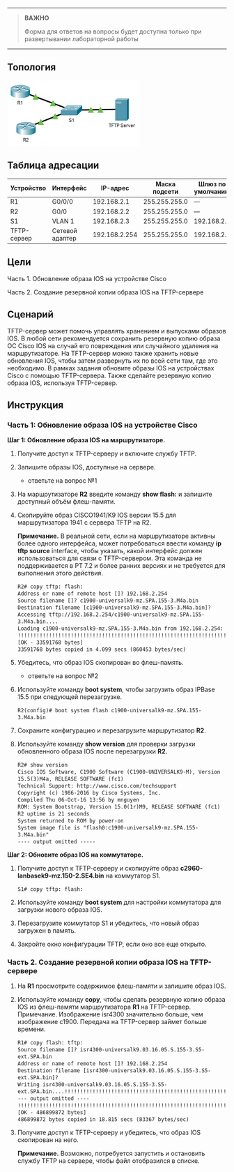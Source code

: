 
---

> **ВАЖНО**
> 
> Форма для ответов на вопросы будет доступна только при развертывании лабораторной работы 

---

## Топология

![](./assets/topology.png)

## Таблица адресации

| Устройство  | Интерфейс       | IP-адрес      | Маска подсети | Шлюз по умолчанию |
|-------------|-----------------|---------------|---------------|-------------------|
| R1          | G0/0/0          | 192.168.2.1   | 255.255.255.0 | —                 |
| R2          | G0/0            | 192.168.2.2   | 255.255.255.0 | —                 |
| S1          | VLAN 1          | 192.168.2.3   | 255.255.255.0 | 192.168.2.1       |
| TFTP-сервер | Сетевой адаптер | 192.168.2.254 | 255.255.255.0 | 192.168.2.1       |

## Цели

Часть 1. Обновление образа IOS на устройстве Cisco

Часть 2. Создание резервной копии образа IOS на TFTP-сервере

## Сценарий

TFTP-сервер может помочь управлять хранением и выпусками образов IOS. В любой сети рекомендуется сохранить резервную копию образа ОС Cisco IOS на случай его повреждения или случайного удаления на маршрутизаторе. На TFTP-сервер можно также хранить новые обновления IOS, чтобы затем развернуть их по всей сети там, где это необходимо. В рамках задания обновите образы IOS на устройствах Cisco с помощью TFTP-сервера. Также сделайте резервную копию образа IOS, используя TFTP-сервер.

## Инструкция

### Часть 1: Обновление образа IOS на устройстве Cisco

**Шаг 1: Обновление образа IOS на маршрутизаторе.**

1.  Получите доступ к TFTP-серверу и включите службу TFTP.

2.  Запишите образы IOS, доступные на сервере.

    - ответьте на вопрос №1

3.  На маршрутизаторе **R2** введите команду **show flash:** и запишите доступный объём флеш-памяти.

4.  Скопируйте образ CISCO1941/K9 IOS версии 15.5 для маршрутизатора 1941 с сервера TFTP на R2.

    **Примечание.** В реальной сети, если на маршрутизаторе активны более одного интерфейса, может потребоваться ввести команду **ip tftp source** interface, чтобы указать, какой интерфейс должен использоваться для связи с TFTP-сервером. Эта команда не поддерживается в PT 7.2 и более ранних версиях и не требуется для выполнения этого действия.

    ```
    R2# copy tftp: flash:
    Address or name of remote host []? 192.168.2.254
    Source filename []? c1900-universalk9-mz.SPA.155-3.M4a.bin
    Destination filename [c1900-universalk9-mz.SPA.155-3.M4a.bin]?
    Accessing tftp://192.168.2.254/c1900-universalk9-mz.SPA.155-3.M4a.bin....
    Loading c1900-universalk9-mz.SPA.155-3.M4a.bin from 192.168.2.254: !!!!!!!!!!!!!!!!!!!!!!!!!!!!!!!!!!!!!!!!!!!!!!!!!!!!!!!!!!!!!!!!!!!!!!!!!!!!!!!!!!!!!!!!!!!!!!!!!!!!!!!!!!!!!!!!!!!!!!!!!!!!!!!!!!!!!!!!!!!!!!!!!!!!!!!!!!!!!!!!!!!!!!!!!!!!!!!!!!!!!!!!!!!!!!!!!!!!!!!!!!!!!!!!!!!!!!!!!!!!!!!!!!!!!!!!!!!!!!!!!!!!!!!!!!!!!!!!!!!!!!!!!!!!!!!!!!!!!!!!!!!!!!!!!!!!!!!!!!!!!!!!!!!!!!!!!!!!!!!!!!!!!!!!!!!!!!!!!!!!!!!!!!!!!!!!!!!!!!!!!!!!!!!!!!!!!!!!!!!!!!!!!!!!!!!!!!!!!!!!!!!!!!!!!!!!!!!!!!!!!!!!!!!!!!!!!!!!!!!!!!!!!!!!!!!!!!!!!!!!!!!!!!!!!!!!!!!!!!!!!!!!!!!!!!!!!!!!!!!!!!!!!!!!!!!!!!!!!!!!!!!!!!!!!!!!!!!!!!!!!!!!!!!!!!!!!!!!!!!!!!!!!!!!!!!!!!!!!!!!!!!!!!!!!!!!!!!!!!!!!!!!!!!!!!!!!!!!!!!!!!!!!!!!!!!!!!!!!!!!!!!!!!!!!!!!!!!!!
    [OK - 33591768 bytes]
    33591768 bytes copied in 4.099 secs (860453 bytes/sec)
    ```

5.  Убедитесь, что образ IOS скопирован во флеш-память.

    - ответьте на вопрос №2

6.  Используйте команду **boot system**, чтобы загрузить образ IPBase 15.5 при следующей перезагрузке.

    ```
    R2(config)# boot system flash c1900-universalk9-mz.SPA.155-3.M4a.bin
    ```

7.  Сохраните конфигурацию и перезагрузите маршрутизатор **R2**.

8.  Используйте команду **show version** для проверки загрузки обновленного образа IOS после перезагрузки **R2.**

    ```
    R2# show version
    Cisco IOS Software, C1900 Software (C1900-UNIVERSALK9-M), Version 15.5(3)M4a, RELEASE SOFTWARE (fc1)
    Technical Support: http://www.cisco.com/techsupport
    Copyright (c) 1986-2016 by Cisco Systems, Inc.
    Compiled Thu 06-Oct-16 13:56 by mnguyen
    ROM: System Bootstrap, Version 15.0(1r)M9, RELEASE SOFTWARE (fc1)
    R2 uptime is 21 seconds
    System returned to ROM by power-on
    System image file is "flash0:c1900-universalk9-mz.SPA.155-3.M4a.bin"
    ---- output omitted -----
    ```

**Шаг 2: Обновите образ IOS на коммутаторе.**

1.  Получите доступ к TFTP-серверу и скопируйте образ **c2960-lanbasek9-mz.150-2.SE4.bin** на коммутатор S1.

    ```
    S1# copy tftp: flash:
    ```

2.  Используйте команду **boot system** для настройки коммутатора для загрузки нового образа IOS.

3.  Перезагрузите коммутатор S1 и убедитесь, что новый образ загружен в память.

4.  Закройте окно конфигурации TFTP, если оно все еще открыто.

### Часть 2. Создание резервной копии образа IOS на TFTP-сервере

1.  На **R1** просмотрите содержимое флеш-памяти и запишите образ IOS.

2.  Используйте команду **copy**, чтобы сделать резервную копию образа IOS из флеш-памяти маршрутизатора **R1** на TFTP-сервер. Примечание. Изображение isr4300 значительно больше, чем изображение c1900. Передача на TFTP-сервер займет больше времени.

    ```
    R1# copy flash: tftp:
    Source filename []? isr4300-universalk9.03.16.05.S.155-3.S5-ext.SPA.bin
    Address or name of remote host []? 192.168.2.254
    Destination filename [isr4300-universalk9.03.16.05.S.155-3.S5-ext.SPA.bin]?
    Writing isr4300-universalk9.03.16.05.S.155-3.S5-ext.SPA.bin....!!!!!!!!!!!!!!!!!!!!!!!!!!!!!!!!!!!!!!!!!!!!!!!!!!!!!!!!!!!!!!!!!!!!!!!!!!!!!!!!!!!!!!!!!!!!!!!!!!!!!!!!!!!!!!!!!!!!!!!!!!!!!!!!!!!!!!!!!!!!!!!!!!!!!!!!!!!!!!!!!!!!!!!!!!!!!!!!!!!!!!!!!!!!!!!!!!!!!!!!!!!!!!!!!!!!!!!!!!!!!!!!!!!!!!!!!!!!!!!!!!!!!!!!!!!!!!!!!!!!!!!!!!!!!!!!!!!!!!!!!!!!!!!!!!!!!!!!!!!!!!! --- output omitted ----
    !!!!!!!!!!!!!!!!!!!!!!!!!!!!!!!!!!!!!!!!!!!!!!!!!!!!!!!!!!!!!!!!!!!!!!!!!!!!!!!!!!!!!!!!!!!!!!!!!!!!!
    [OK - 486899872 bytes]
    486899872 bytes copied in 18.815 secs (83367 bytes/sec)
    ```

3.  Получите доступ к TFTP-серверу и убедитесь, что образ IOS скопирован на него.

    **Примечание.** Возможно, потребуется запустить и остановить службу TFTP на сервере, чтобы файл отобразился в списке.

<!-- [Скачать файл Packet Tracer для локального запуска](./assets/10.7.6-lab.pka) -->
